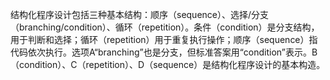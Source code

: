 结构化程序设计包括三种基本结构：顺序（sequence）、选择/分支（branching/condition）、循环（repetition）。条件（condition）是分支结构，用于判断和选择；循环（repetition）用于重复执行操作；顺序（sequence）指代码依次执行。选项A“branching”也是分支，但标准答案用“condition”表示。B（condition）、C（repetition）、D（sequence）是结构化程序设计的基本构造。